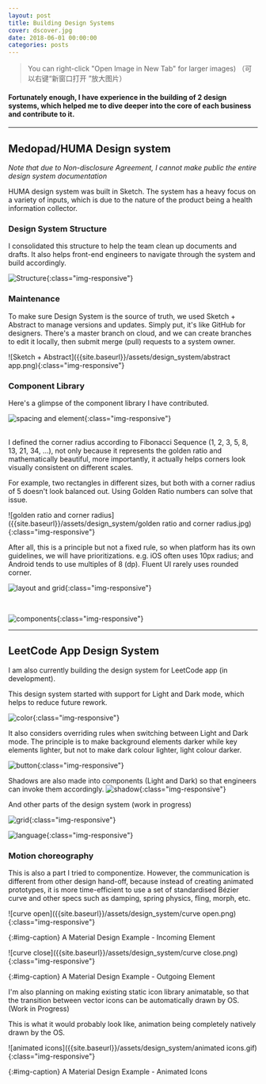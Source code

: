 ```yaml
---
layout: post
title: Building Design Systems
cover: dscover.jpg
date: 2018-06-01 00:00:00
categories: posts
---
```


> You can right-click "Open Image in New Tab" for larger images)
（可以右键“新窗口打开 ”放大图片）

#### Fortunately enough, I have experience in the building of 2 design systems, which helped me to dive deeper into the core of each business and contribute to it.

---

## Medopad/HUMA Design system

*Note that due to Non-disclosure Agreement, I cannot make public the entire design system documentation*

HUMA design system was built in Sketch. The system has a heavy focus on a variety of inputs, which is due to the nature of the product being a health information collector.

### Design System Structure

I consolidated this structure to help the team clean up documents and drafts. It also helps front-end engineers to navigate through the system and build accordingly.

![Structure]({{site.baseurl}}/assets/design_system/huma-design-system.png){:class="img-responsive"}

### Maintenance

To make sure Design System is the source of truth, we used Sketch + Abstract to manage versions and updates. Simply put, it's like GitHub for designers. There's a master branch on cloud, and we can create branches to edit it locally, then submit merge (pull) requests to a system owner.

![Sketch + Abstract]({{site.baseurl}}/assets/design_system/abstract app.png){:class="img-responsive"}

### Component Library

Here's a glimpse of the component library I have contributed.

![spacing and element]({{site.baseurl}}/assets/design_system/spacing-and-element.png){:class="img-responsive"}

<br>
I defined the corner radius according to Fibonacci Sequence (1, 2, 3, 5, 8, 13, 21, 34, ...), not only because it represents the golden ratio and mathematically beautiful, more importantly, it actually helps corners look visually consistent on different scales.

For example, two rectangles in different sizes, but both with a corner radius of 5 doesn't look balanced out. Using Golden Ratio numbers can solve that issue.

![golden ratio and corner radius]({{site.baseurl}}/assets/design_system/golden ratio and corner radius.jpg){:class="img-responsive"}

After all, this is a principle but not a fixed rule, so when platform has its own guidelines, we will have prioritizations. e.g. iOS often uses 10px radius; and Android tends to use multiples of 8 (dp). Fluent UI rarely uses rounded corner.

![layout and grid]({{site.baseurl}}/assets/design_system/layout-and-grid.png){:class="img-responsive"}

<br>

![components]({{site.baseurl}}/assets/design_system/components.png){:class="img-responsive"}

<!--
### Type scale (zh_Hans)

![Android Type Scale]({{site.baseurl}}/assets/design_system/androidtypescale.png){:class="img-responsive"}

![iOS Type Scale]({{site.baseurl}}/assets/design_system/iostypescale.png){:class="img-responsive"}
-->

---

## LeetCode App Design System

I am also currently building the design system for LeetCode app (in development).

This design system started with support for Light and Dark mode, which helps to reduce future rework.

![color]({{site.baseurl}}/assets/design_system/lc_color.png){:class="img-responsive"}

It also considers overriding rules when switching between Light and Dark mode. The principle is to make background elements darker while key elements lighter, but not to make dark colour lighter, light colour darker.

![button]({{site.baseurl}}/assets/design_system/lc_button.png){:class="img-responsive"}

Shadows are also made into components (Light and Dark) so that engineers can invoke them accordingly.
![shadow]({{site.baseurl}}/assets/design_system/lc_shadow.png){:class="img-responsive"}

And other parts of the design system (work in progress)

![grid]({{site.baseurl}}/assets/design_system/lc_grid.png){:class="img-responsive"}

![language]({{site.baseurl}}/assets/design_system/lc_language.png){:class="img-responsive"}

### Motion choreography

This is also a part I tried to componentize. However, the communication is different from other design hand-off, because instead of creating animated prototypes, it is more time-efficient to use a set of standardised Bézier curve and other specs such as damping, spring physics, fling, morph, etc.

![curve open]({{site.baseurl}}/assets/design_system/curve open.png){:class="img-responsive"}

{:#img-caption}
A Material Design Example - Incoming Element

![curve close]({{site.baseurl}}/assets/design_system/curve close.png){:class="img-responsive"}

{:#img-caption}
A Material Design Example - Outgoing Element

I'm also planning on making existing static icon library animatable, so that the transition between vector icons can be automatically drawn by OS. (Work in Progress)

This is what it would probably look like, animation being completely natively drawn by the OS.

![animated icons]({{site.baseurl}}/assets/design_system/animated icons.gif){:class="img-responsive"}

{:#img-caption}
A Material Design Example - Animated Icons
